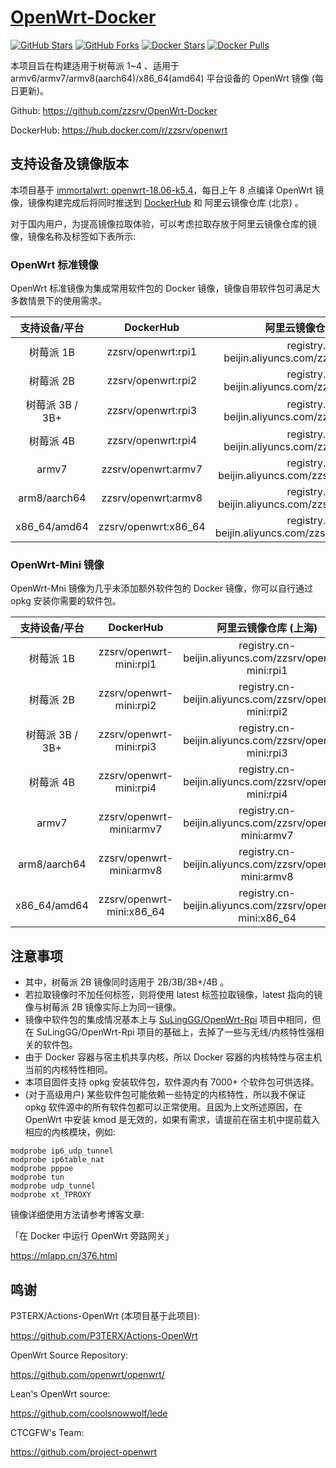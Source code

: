 # [OpenWrt-Docker](https://github.com/SuLingGG/OpenWrt-Docker)

[![GitHub Stars](https://img.shields.io/github/stars/zzsrv/OpenWrt-Docker.svg?style=flat-square&label=Stars&logo=github)](https://github.com/zzsrv/OpenWrt-Docker/stargazers)
[![GitHub Forks](https://img.shields.io/github/forks/zzsrv/OpenWrt-Docker.svg?style=flat-square&label=Forks&logo=github)](https://github.com/zzsrv/OpenWrt-Docker/fork)
[![Docker Stars](https://img.shields.io/docker/stars/zzsrv/openwrt.svg?style=flat-square&label=Stars&logo=docker)](https://hub.docker.com/r/zzsrv/openwrt)
[![Docker Pulls](https://img.shields.io/docker/pulls/zzsrv/openwrt.svg?style=flat-square&label=Pulls&logo=docker&color=orange)](https://hub.docker.com/r/zzsrv/openwrt)

本项目旨在构建适用于树莓派 1~4 、适用于 armv6/armv7/armv8(aarch64)/x86_64(amd64) 平台设备的 OpenWrt 镜像 (每日更新)。

Github: <https://github.com/zzsrv/OpenWrt-Docker>

DockerHub: <https://hub.docker.com/r/zzsrv/openwrt>

## 支持设备及镜像版本

本项目基于 [immortalwrt: openwrt-18.06-k5.4](https://github.com/immortalwrt/immortalwrt/tree/openwrt-18.06-k5.4)，每日上午 8 点编译 OpenWrt 镜像，镜像构建完成后将同时推送到 [DockerHub](https://hub.docker.com/r/zzsrv/openwrt) 和 阿里云镜像仓库 (北京) 。

对于国内用户，为提高镜像拉取体验，可以考虑拉取存放于阿里云镜像仓库的镜像，镜像名称及标签如下表所示:

### OpenWrt 标准镜像

OpenWrt 标准镜像为集成常用软件包的 Docker 镜像，镜像自带软件包可满足大多数情景下的使用需求。

|  支持设备/平台  |        DockerHub        |                  阿里云镜像仓库 (上海)                  |
| :-------------: | :---------------------: | :-----------------------------------------------------: |
|    树莓派 1B    |  zzsrv/openwrt:rpi1  |  registry.cn-beijin.aliyuncs.com/zzsrv/openwrt:rpi1  |
|    树莓派 2B    |  zzsrv/openwrt:rpi2  |  registry.cn-beijin.aliyuncs.com/zzsrv/openwrt:rpi2  |
| 树莓派 3B / 3B+ |  zzsrv/openwrt:rpi3  |  registry.cn-beijin.aliyuncs.com/zzsrv/openwrt:rpi3  |
|    树莓派 4B    |  zzsrv/openwrt:rpi4  |  registry.cn-beijin.aliyuncs.com/zzsrv/openwrt:rpi4  |
|      armv7      | zzsrv/openwrt:armv7  | registry.cn-beijin.aliyuncs.com/zzsrv/openwrt:armv7  |
|  arm8/aarch64   | zzsrv/openwrt:armv8  | registry.cn-beijin.aliyuncs.com/zzsrv/openwrt:armv8  |
|  x86_64/amd64   | zzsrv/openwrt:x86_64 | registry.cn-beijin.aliyuncs.com/zzsrv/openwrt:x86_64 |

### OpenWrt-Mini 镜像

OpenWrt-Mni 镜像为几乎未添加额外软件包的 Docker 镜像，你可以自行通过 opkg 安装你需要的软件包。

|  支持设备/平台  |        DockerHub        |                  阿里云镜像仓库 (上海)                  |
| :-------------: | :---------------------: | :-----------------------------------------------------: |
|    树莓派 1B    |  zzsrv/openwrt-mini:rpi1  |  registry.cn-beijin.aliyuncs.com/zzsrv/openwrt-mini:rpi1  |
|    树莓派 2B    |  zzsrv/openwrt-mini:rpi2  |  registry.cn-beijin.aliyuncs.com/zzsrv/openwrt-mini:rpi2  |
| 树莓派 3B / 3B+ |  zzsrv/openwrt-mini:rpi3  |  registry.cn-beijin.aliyuncs.com/zzsrv/openwrt-mini:rpi3  |
|    树莓派 4B    |  zzsrv/openwrt-mini:rpi4  |  registry.cn-beijin.aliyuncs.com/zzsrv/openwrt-mini:rpi4  |
|      armv7      | zzsrv/openwrt-mini:armv7  | registry.cn-beijin.aliyuncs.com/zzsrv/openwrt-mini:armv7  |
|  arm8/aarch64   | zzsrv/openwrt-mini:armv8  | registry.cn-beijin.aliyuncs.com/zzsrv/openwrt-mini:armv8  |
|  x86_64/amd64   | zzsrv/openwrt-mini:x86_64 | registry.cn-beijin.aliyuncs.com/zzsrv/openwrt-mini:x86_64 |

## 注意事项

- 其中，树莓派 2B 镜像同时适用于 2B/3B/3B+/4B 。 
- 若拉取镜像时不加任何标签，则将使用 latest 标签拉取镜像，latest 指向的镜像与树莓派 2B 镜像实际上为同一镜像。
- 镜像中软件包的集成情况基本上与 [SuLingGG/OpenWrt-Rpi](SuLingGG/OpenWrt-Rpi) 项目中相同，但在 SuLingGG/OpenWrt-Rpi 项目的基础上，去掉了一些与无线/内核特性强相关的软件包。
- 由于 Docker 容器与宿主机共享内核，所以 Docker 容器的内核特性与宿主机当前的内核特性相同。
- 本项目固件支持 opkg 安装软件包，软件源内有 7000+ 个软件包可供选择。
- (对于高级用户) 某些软件包可能依赖一些特定的内核特性，所以我不保证 opkg 软件源中的所有软件包都可以正常使用。且因为上文所述原因，在 OpenWrt 中安装 kmod 是无效的，如果有需求，请提前在宿主机中提前载入相应的内核模块，例如:

```
modprobe ip6_udp_tunnel
modprobe ip6table_nat
modprobe pppoe
modprobe tun
modprobe udp_tunnel
modprobe xt_TPROXY
```

镜像详细使用方法请参考博客文章:

「在 Docker 中运行 OpenWrt 旁路网关」

<https://mlapp.cn/376.html>

## 鸣谢

P3TERX/Actions-OpenWrt (本项目基于此项目):

<https://github.com/P3TERX/Actions-OpenWrt>

OpenWrt Source Repository:

<https://github.com/openwrt/openwrt/>

Lean's OpenWrt source:

<https://github.com/coolsnowwolf/lede>

CTCGFW's Team:

<https://github.com/project-openwrt>
